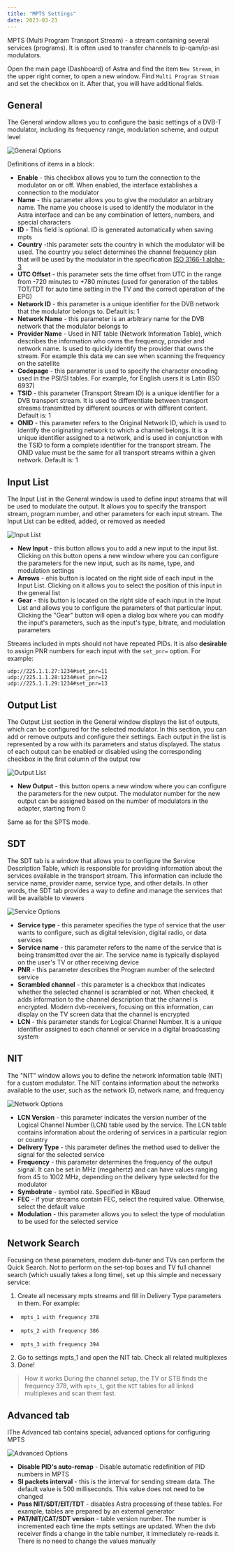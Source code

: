 ```yaml
---
title: "MPTS Settings"
date: 2023-03-23
---
```


MPTS (Multi Program Transport Stream) - a stream containing several services (programs). It is often used to transfer channels to ip-qam/ip-asi modulators.

Open the main page (Dashboard) of Astra and find the item `New Stream`, in the upper right corner, to open a new window. Find `Multi Program Stream` and set the checkbox on it. After that, you will have additional fields.

## General

The General window allows you to configure the basic settings of a DVB-T modulator, including its frequency range, modulation scheme, and output level

![General Options](https://cdn.cesbo.com/help/astra/delivery/broadcasting/mpts/general.png)

Definitions of items in a block:

- **Enable** - this checkbox allows you to turn the connection to the modulator on or off. When enabled, the interface establishes a connection to the modulator
- **Name** - this parameter allows you to give the modulator an arbitrary name. The name you choose is used to identify the modulator in the Astra interface and can be any combination of letters, numbers, and special characters
- **ID** - This field is optional. ID is generated automatically when saving mpts
- **Country** -this parameter sets the country in which the modulator will be used. The country you select determines the channel frequency plan that will be used by the modulator in the specification [ISO 3166-1 alpha-3](https://en.wikipedia.org/wiki/ISO_3166-1_alpha-3)
- **UTC Offset** - this parameter sets the time offset from UTC in the range from -720 minutes to +780 minutes (used for generation of the tables TOT/TDT for auto time setting in the TV and the correct operation of the EPG)
- **Network ID** - this parameter is a unique identifier for the DVB network that the modulator belongs to. Default is: 1
- **Network Name** - this parameter is an arbitrary name for the DVB network that the modulator belongs to
- **Provider Name** - Used in NIT table (Network Information Table), which describes the information who owns the frequency, provider and network name. Is used to quickly identify the provider that owns the stream. For example this data we can see when scanning the frequency on the satellite
- **Codepage** - this parameter is used to specify the character encoding used in the PSI/SI tables. For example, for English users it is Latin (ISO 6937)
- **TSID** - this parameter (Transport Stream ID) is a unique identifier for a DVB transport stream. It is used to differentiate between transport streams transmitted by different sources or with different content.  Default is: 1
- **ONID** - this parameter refers to the Original Network ID, which is used to identify the originating network to which a channel belongs. It is a unique identifier assigned to a network, and is used in conjunction with the TSID to form a complete identifier for the transport stream. The ONID value must be the same for all transport streams within a given network. Default is: 1

## Input List

The Input List in the General window is used to define input streams that will be used to modulate the output. It allows you to specify the transport stream, program number, and other parameters for each input stream. The Input List can be edited, added, or removed as needed

![Input List](https://cdn.cesbo.com/help/astra/delivery/broadcasting/mpts/input.png)

- **New Input** - this button allows you to add a new input to the input list. Clicking on this button opens a new window where you can configure the parameters for the new input, such as its name, type, and modulation settings
- **Arrows** - еhis button is located on the right side of each input in the Input List. Clicking on it allows you to select the position of this input in the general list
- **Gear** - this button is located on the right side of each input in the Input List and allows you to configure the parameters of that particular input. Clicking the "Gear" button will open a dialog box where you can modify the input's parameters, such as the input's type, bitrate, and modulation parameters

Streams included in mpts should not have repeated PIDs. It is also **desirable** to assign PNR numbers for each input with the `set_pnr=` option. For example:

```
udp://225.1.1.27:1234#set_pnr=11
udp://225.1.1.28:1234#set_pnr=12
udp://225.1.1.29:1234#set_pnr=13
```
## Output List

The Output List section in the General window displays the list of outputs, which can be configured for the selected modulator. In this section, you can add or remove outputs and configure their settings. Each output in the list is represented by a row with its parameters and status displayed. The status of each output can be enabled or disabled using the corresponding checkbox in the first column of the output row

![Output List](https://cdn.cesbo.com/help/astra/delivery/broadcasting/mpts/output.png)

- **New Output** - this button opens a new window where you can configure the parameters for the new output. The modulator number for the new output can be assigned based on the number of modulators in the adapter, starting from 0

Same as for the SPTS mode.

## SDT

The SDT tab is a window that allows you to configure the Service Description Table, which is responsible for providing information about the services available in the transport stream. This information can include the service name, provider name, service type, and other details. In other words, the SDT tab provides a way to define and manage the services that will be available to viewers

![Service Options](https://cdn.cesbo.com/help/astra/delivery/broadcasting/mpts/sdt.png)

- **Service type** - this parameter specifies the type of service that the user wants to configure, such as digital television, digital radio, or data services
- **Service name** - this parameter refers to the name of the service that is being transmitted over the air. The service name is typically displayed on the user's TV or other receiving device
- **PNR** - this parameter describes the Program number of the selected service
- **Scrambled channel** -  this parameter is a checkbox that indicates whether the selected channel is scrambled or not. When checked, it adds information to the channel description that the channel is encrypted. Modern dvb-receivers, focusing on this information, can display on the TV screen data that the channel is encrypted
- **LCN** - this parameter stands for Logical Channel Number. It is a unique identifier assigned to each channel or service in a digital broadcasting system

## NIT

The "NIT" window allows you to define the network information table (NIT) for a custom modulator. The NIT contains information about the networks available to the user, such as the network ID, network name, and frequency

![Network Options](https://cdn.cesbo.com/help/astra/delivery/broadcasting/mpts/nit.png)

- **LCN Version** - this parameter indicates the version number of the Logical Channel Number (LCN) table used by the service. The LCN table contains information about the ordering of services in a particular region or country
- **Delivery Type** - this parameter defines the method used to deliver the signal for the selected service
- **Frequency** - this parameter determines the frequency of the output signal. It can be set in MHz (megahertz) and can have values ranging from 45 to 1002 MHz, depending on the delivery type selected for the modulator
- **Symbolrate** - symbol rate. Specified in KBaud
- **FEC** - if your streams contain FEC, select the required value. Otherwise, select the default value
- **Modulation** - this parameter allows you to select the type of modulation to be used for the selected service

## Network Search

Focusing on these parameters, modern dvb-tuner and TVs can perform the Quick Search. Not to perform on the set-top boxes and TV full channel search (which usually takes a long time), set up this simple and necessary service:

1. Create all necessary mpts streams and fill in Delivery Type parameters in them. For example:
-      mpts_1 with frequency 378
-      mpts_2 with frequency 386
-      mpts_3 with frequency 394
2. Go to settings mpts_1 and open the NIT tab. Check all related multiplexes
3. Done!

> How it works During the channel setup, the TV or STB finds the frequency 378, with `mpts_1`, got the `NIT` tables for all linked multiplexes and scan them fast.

## Advanced tab

IThe Advanced tab contains special, advanced options for configuring MPTS

![Advanced Options](https://cdn.cesbo.com/help/astra/delivery/broadcasting/mpts/advanced.png)

- **Disable PID's auto-remap** - Disable automatic redefinition of PID numbers in MPTS
- **SI packets interval** - this is the interval for sending stream data. The default value is 500 milliseconds. This value does not need to be changed
- **Pass NIT/SDT/EIT/TDT** - disables Astra processing of these tables. For example, tables are prepared by an external generator
- **PAT/NIT/CAT/SDT version** - table version number. The number is incremented each time the mpts settings are updated. When the dvb receiver finds a change in the table number, it immediately re-reads it. There is no need to change the values manually
